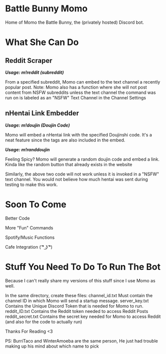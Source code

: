# Battle Bunny Momo
Home of Momo the Battle Bunny, the (privately hosted) Discord bot. 



# What She Can Do

## Reddit Scraper


***Usage: m!reddit (subreddit)***
  
From a specified subreddit, Momo can embed to the text channel a recently popular post.
  Note: Momo also has a function where she will not post content from NSFW subreddits unless the text channel the
  command was run on is labeled as an "NSFW" Text Channel in the Channel Settings
  
## nHentai Link Embedder


***Usage: m!doujin (Doujin Code)***

Momo will embed a nHentai link with the specified Doujinshi code. It's a neat feature since the tags are also included in the embed.

***Usage: m!randdoujin***

Feeling Spicy? Momo will generate a random doujin code and embed a link. Kinda like the random button that already exists in the website

Similarly, the above two code will not work unless it is invoked in a "NSFW" text channel. You would not believe how much hentai was sent during testing to make this work. 
   
# Soon To Come

 Better Code
 
 More "Fun" Commands
 
 Spotify/Music Functions
 
Cafe Integration ( ͡° ͜ʖ ͡°)

# Stuff You Need To Do To Run The Bot

Because I can't really share my versions of this stuff since I use Momo as well.

In the same directory, create these files:
  channel_id.txt          Must contain the channel ID in which Momo will send a startup message.
  server_key.txt          Contains the Unique Discord Token that is needed for Momo to run.
  reddit_ID.txt           Contains the Reddit token needed to access Reddit Posts
  reddit_secret.txt       Contains the secret key needed for Momo to access Reddit (and also for the code to actually run)
  
Thanks For Reading <3

PS: BurriTaco and WinterAmoeba are the same person, He just had trouble making up his mind about which name to pick
